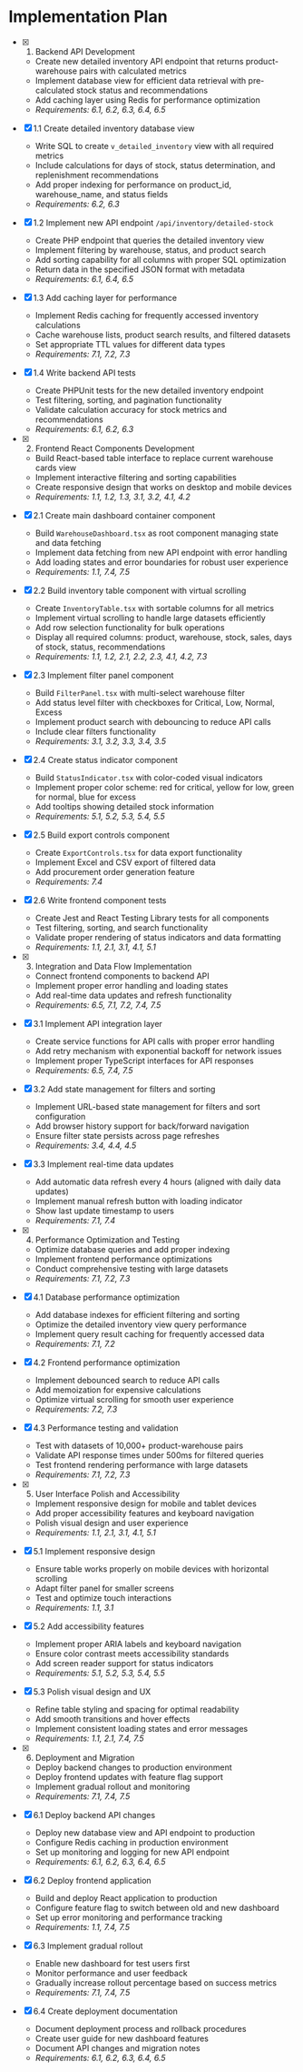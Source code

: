 # Implementation Plan

-   [x] 1. Backend API Development

    -   Create new detailed inventory API endpoint that returns product-warehouse pairs with calculated metrics
    -   Implement database view for efficient data retrieval with pre-calculated stock status and recommendations
    -   Add caching layer using Redis for performance optimization
    -   _Requirements: 6.1, 6.2, 6.3, 6.4, 6.5_

-   [x] 1.1 Create detailed inventory database view

    -   Write SQL to create `v_detailed_inventory` view with all required metrics
    -   Include calculations for days of stock, status determination, and replenishment recommendations
    -   Add proper indexing for performance on product_id, warehouse_name, and status fields
    -   _Requirements: 6.2, 6.3_

-   [x] 1.2 Implement new API endpoint `/api/inventory/detailed-stock`

    -   Create PHP endpoint that queries the detailed inventory view
    -   Implement filtering by warehouse, status, and product search
    -   Add sorting capability for all columns with proper SQL optimization
    -   Return data in the specified JSON format with metadata
    -   _Requirements: 6.1, 6.4, 6.5_

-   [x] 1.3 Add caching layer for performance

    -   Implement Redis caching for frequently accessed inventory calculations
    -   Cache warehouse lists, product search results, and filtered datasets
    -   Set appropriate TTL values for different data types
    -   _Requirements: 7.1, 7.2, 7.3_

-   [x] 1.4 Write backend API tests

    -   Create PHPUnit tests for the new detailed inventory endpoint
    -   Test filtering, sorting, and pagination functionality
    -   Validate calculation accuracy for stock metrics and recommendations
    -   _Requirements: 6.1, 6.2, 6.3_

-   [x] 2. Frontend React Components Development

    -   Build React-based table interface to replace current warehouse cards view
    -   Implement interactive filtering and sorting capabilities
    -   Create responsive design that works on desktop and mobile devices
    -   _Requirements: 1.1, 1.2, 1.3, 3.1, 3.2, 4.1, 4.2_

-   [x] 2.1 Create main dashboard container component

    -   Build `WarehouseDashboard.tsx` as root component managing state and data fetching
    -   Implement data fetching from new API endpoint with error handling
    -   Add loading states and error boundaries for robust user experience
    -   _Requirements: 1.1, 7.4, 7.5_

-   [x] 2.2 Build inventory table component with virtual scrolling

    -   Create `InventoryTable.tsx` with sortable columns for all metrics
    -   Implement virtual scrolling to handle large datasets efficiently
    -   Add row selection functionality for bulk operations
    -   Display all required columns: product, warehouse, stock, sales, days of stock, status, recommendations
    -   _Requirements: 1.1, 1.2, 2.1, 2.2, 2.3, 4.1, 4.2, 7.3_

-   [x] 2.3 Implement filter panel component

    -   Build `FilterPanel.tsx` with multi-select warehouse filter
    -   Add status level filter with checkboxes for Critical, Low, Normal, Excess
    -   Implement product search with debouncing to reduce API calls
    -   Include clear filters functionality
    -   _Requirements: 3.1, 3.2, 3.3, 3.4, 3.5_

-   [x] 2.4 Create status indicator component

    -   Build `StatusIndicator.tsx` with color-coded visual indicators
    -   Implement proper color scheme: red for critical, yellow for low, green for normal, blue for excess
    -   Add tooltips showing detailed stock information
    -   _Requirements: 5.1, 5.2, 5.3, 5.4, 5.5_

-   [x] 2.5 Build export controls component

    -   Create `ExportControls.tsx` for data export functionality
    -   Implement Excel and CSV export of filtered data
    -   Add procurement order generation feature
    -   _Requirements: 7.4_

-   [x] 2.6 Write frontend component tests

    -   Create Jest and React Testing Library tests for all components
    -   Test filtering, sorting, and search functionality
    -   Validate proper rendering of status indicators and data formatting
    -   _Requirements: 1.1, 2.1, 3.1, 4.1, 5.1_

-   [x] 3. Integration and Data Flow Implementation

    -   Connect frontend components to backend API
    -   Implement proper error handling and loading states
    -   Add real-time data updates and refresh functionality
    -   _Requirements: 6.5, 7.1, 7.2, 7.4, 7.5_

-   [x] 3.1 Implement API integration layer

    -   Create service functions for API calls with proper error handling
    -   Add retry mechanism with exponential backoff for network issues
    -   Implement proper TypeScript interfaces for API responses
    -   _Requirements: 6.5, 7.4, 7.5_

-   [x] 3.2 Add state management for filters and sorting

    -   Implement URL-based state management for filters and sort configuration
    -   Add browser history support for back/forward navigation
    -   Ensure filter state persists across page refreshes
    -   _Requirements: 3.4, 4.4, 4.5_

-   [x] 3.3 Implement real-time data updates

    -   Add automatic data refresh every 4 hours (aligned with daily data updates)
    -   Implement manual refresh button with loading indicator
    -   Show last update timestamp to users
    -   _Requirements: 7.1, 7.4_

-   [x] 4. Performance Optimization and Testing

    -   Optimize database queries and add proper indexing
    -   Implement frontend performance optimizations
    -   Conduct comprehensive testing with large datasets
    -   _Requirements: 7.1, 7.2, 7.3_

-   [x] 4.1 Database performance optimization

    -   Add database indexes for efficient filtering and sorting
    -   Optimize the detailed inventory view query performance
    -   Implement query result caching for frequently accessed data
    -   _Requirements: 7.1, 7.2_

-   [x] 4.2 Frontend performance optimization

    -   Implement debounced search to reduce API calls
    -   Add memoization for expensive calculations
    -   Optimize virtual scrolling for smooth user experience
    -   _Requirements: 7.2, 7.3_

-   [x] 4.3 Performance testing and validation

    -   Test with datasets of 10,000+ product-warehouse pairs
    -   Validate API response times under 500ms for filtered queries
    -   Test frontend rendering performance with large datasets
    -   _Requirements: 7.1, 7.2, 7.3_

-   [x] 5. User Interface Polish and Accessibility

    -   Implement responsive design for mobile and tablet devices
    -   Add proper accessibility features and keyboard navigation
    -   Polish visual design and user experience
    -   _Requirements: 1.1, 2.1, 3.1, 4.1, 5.1_

-   [x] 5.1 Implement responsive design

    -   Ensure table works properly on mobile devices with horizontal scrolling
    -   Adapt filter panel for smaller screens
    -   Test and optimize touch interactions
    -   _Requirements: 1.1, 3.1_

-   [x] 5.2 Add accessibility features

    -   Implement proper ARIA labels and keyboard navigation
    -   Ensure color contrast meets accessibility standards
    -   Add screen reader support for status indicators
    -   _Requirements: 5.1, 5.2, 5.3, 5.4, 5.5_

-   [x] 5.3 Polish visual design and UX

    -   Refine table styling and spacing for optimal readability
    -   Add smooth transitions and hover effects
    -   Implement consistent loading states and error messages
    -   _Requirements: 1.1, 2.1, 7.4, 7.5_

-   [x] 6. Deployment and Migration

    -   Deploy backend changes to production environment
    -   Deploy frontend updates with feature flag support
    -   Implement gradual rollout and monitoring
    -   _Requirements: 7.1, 7.4, 7.5_

-   [x] 6.1 Deploy backend API changes

    -   Deploy new database view and API endpoint to production
    -   Configure Redis caching in production environment
    -   Set up monitoring and logging for new API endpoint
    -   _Requirements: 6.1, 6.2, 6.3, 6.4, 6.5_

-   [x] 6.2 Deploy frontend application

    -   Build and deploy React application to production
    -   Configure feature flag to switch between old and new dashboard
    -   Set up error monitoring and performance tracking
    -   _Requirements: 1.1, 7.4, 7.5_

-   [x] 6.3 Implement gradual rollout

    -   Enable new dashboard for test users first
    -   Monitor performance and user feedback
    -   Gradually increase rollout percentage based on success metrics
    -   _Requirements: 7.1, 7.4, 7.5_

-   [x] 6.4 Create deployment documentation
    -   Document deployment process and rollback procedures
    -   Create user guide for new dashboard features
    -   Document API changes and migration notes
    -   _Requirements: 6.1, 6.2, 6.3, 6.4, 6.5_
